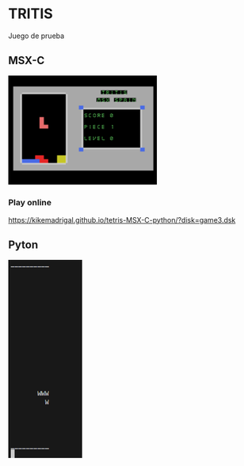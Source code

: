 # TRITIS

Juego de prueba

## MSX-C

<img src="docs/MSX-C.PNG" width="300">

### Play online

https://kikemadrigal.github.io/tetris-MSX-C-python/?disk=game3.dsk



## Pyton

<img src="docs/python.PNG" height="400">


